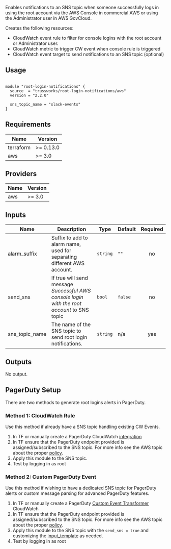 <!-- BEGIN_TF_DOCS -->
Enables notifications to an SNS topic when someone successfully logs in using the root account via the AWS Console in commercial AWS or using the Administrator user in AWS GovCloud.

Creates the following resources:

* CloudWatch event rule to filter for console logins with the root account or Administrator user.
* CloudWatch metric to trigger CW event when console rule is triggered
* CloudWatch event target to send notifications to an SNS topic (optional)

## Usage

```hcl

module "root-login-notifications" {
  source  = "trussworks/root-login-notifications/aws"
  version = "2.2.0"

  sns_topic_name = "slack-events"
}
```

## Requirements

| Name | Version |
|------|---------|
| terraform | >= 0.13.0 |
| aws | >= 3.0 |

## Providers

| Name | Version |
|------|---------|
| aws | >= 3.0 |

## Inputs

| Name | Description | Type | Default | Required |
|------|-------------|------|---------|:--------:|
| alarm\_suffix | Suffix to add to alarm name, used for separating different AWS account. | `string` | `""` | no |
| send\_sns | If true will send message *Successful AWS console login with the root account* to SNS topic | `bool` | `false` | no |
| sns\_topic\_name | The name of the SNS topic to send root login notifications. | `string` | n/a | yes |

## Outputs

No output.

<!-- END_TF_DOCS -->



## PagerDuty Setup

There are two methods to generate root logins alerts in PagerDuty.

### Method 1: CloudWatch Rule

Use this method if already have a SNS topic handling existing CW Events.

1. In TF or manually create a PagerDuty CloudWatch [integration](https://support.pagerduty.com/docs/aws-cloudwatch-integration-guide#section-integrating-with-a-pager-duty-service)
1. In TF ensure that the PagerDuty endpoint provided is assigned/subscribed to the SNS topic. For more info see the AWS topic about the proper [policy](https://docs.aws.amazon.com/AmazonCloudWatch/latest/events/CWE_Troubleshooting.html#RuleTriggeredMoreThanOnce).
1. Apply this module to the SNS topic.
1. Test by logging in as root



### Method 2: Custom PagerDuty Event

Use this method if wishing to have a dedicated SNS topic for PagerDuty alerts or custom message parsing for advanced PagerDuty features.

1. In TF or manually create a PagerDuty [Custom Event Transformer](https://v2.developer.pagerduty.com/docs/cet) CloudWatch
1. In TF ensure that the PagerDuty endpoint provided is assigned/subscribed to the SNS topic. For more info see the AWS topic about the proper [policy](https://docs.aws.amazon.com/AmazonCloudWatch/latest/events/CWE_Troubleshooting.html#RuleTriggeredMoreThanOnce).
1. Apply this module to the SNS topic with the `send_sns = true` and customizing the [input_template](https://github.com/trussworks/terraform-aws-root-login-notifications/blob/master/main.tf#L46) as needed.
1. Test by logging in as root

